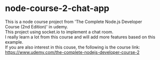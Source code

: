 # node-course-2-chat-app
This is a node course project from 'The Complete Node.js Developer Course (2nd Edition)' in udemy.<br>
This project using socket.io to implement a chat room.<br>
I really learn a lot from this course and will add more features based on this example.<br>
If you are also interest in this couse, the following is the course link:<br>
https://www.udemy.com/the-complete-nodejs-developer-course-2<br>
